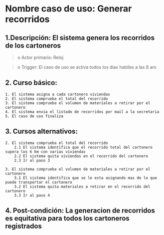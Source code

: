 # Nombre caso de uso: Generar recorridos

## 1.Descripción: El sistema genera los recorridos de los cartoneros

>o Actor primario: Reloj

>o Trigger: El caso de uso se activa todos los días habiles a las 8 am.

## 2. Curso básico:
	1. El sistema asigna a cada cartonero viviendas
	2. El sistema comprueba el total del recorrido
	3. El sistema comprueba el volumen de materiales a retirar por el cartonero
	4. El sistema envia el listado de recorridos por mail a la secretaria
	5. El caso de uso finaliza

## 3. Cursos alternativos:
	2. El sistema comprueba el total del recorrido
		2.1 El sistema identifica que el recorrido total del cartonero supera los 6 km con varias viviendas
		2.2 El sistema quita viviendas en el recorrido del cartonero
		2.3 Ir al paso 3

	3. El sistema comprueba el volumen de materiales a retirar por el cartonero
		3.1 El sistema identifica que se le esta asignando mas de lo que puede transportar el cartonero
		3.2 El sistema quita materiales a retirar en el recorrido del cartonero
		3.3 Ir al paso 4

## 4. Post-condición: La generacion de recorridos es equitativa para todos los cartoneros registrados
